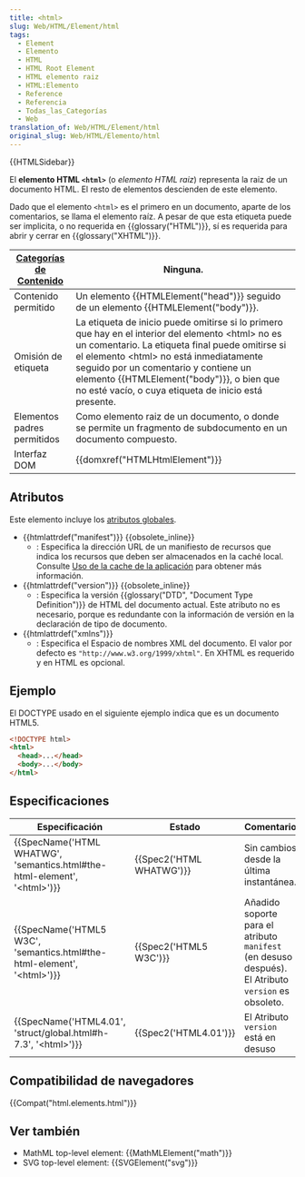 ```yaml
---
title: <html>
slug: Web/HTML/Element/html
tags:
  - Element
  - Elemento
  - HTML
  - HTML Root Element
  - HTML elemento raiz
  - HTML:Elemento
  - Reference
  - Referencia
  - Todas_las_Categorías
  - Web
translation_of: Web/HTML/Element/html
original_slug: Web/HTML/Elemento/html
---
```

{{HTMLSidebar}}

El **elemento HTML `<html>`** (o _elemento HTML raiz_) representa la raiz de un documento HTML. El resto de elementos descienden de este elemento.

Dado que el elemento `<html>` es el primero en un documento, aparte de los comentarios, se llama el elemento raíz. A pesar de que esta etiqueta puede ser implicita, o no requerida en {{glossary("HTML")}}, sí es requerida para abrir y cerrar en {{glossary("XHTML")}}.

| [Categorías de Contenido](/es/docs/Web/Guide/HTML/categorias_de_contenido) | Ninguna.                                                                                                                                                                                                                                                                                                                                                 |
| -------------------------------------------------------------------------- | -------------------------------------------------------------------------------------------------------------------------------------------------------------------------------------------------------------------------------------------------------------------------------------------------------------------------------------------------------- |
| Contenido permitido                                                        | Un elemento {{HTMLElement("head")}} seguido de un elemento {{HTMLElement("body")}}.                                                                                                                                                                                                                                                    |
| Omisión de etiqueta                                                        | La etiqueta de inicio puede omitirse si lo primero que hay en el interior del elemento \<html> no es un comentario. La etiqueta final puede omitirse si el elemento \<html> no está inmediatamente seguido por un comentario y contiene un elemento {{HTMLElement("body")}}, o bien que no esté vacío, o cuya etiqueta de inicio está presente. |
| Elementos padres permitidos                                                | Como elemento raiz de un documento, o donde se permite un fragmento de subdocumento en un documento compuesto.                                                                                                                                                                                                                                           |
| Interfaz DOM                                                               | {{domxref("HTMLHtmlElement")}}                                                                                                                                                                                                                                                                                                                 |

## Atributos

Este elemento incluye los [atributos globales](/es/docs/Web/HTML/Atributos_Globales).

- {{htmlattrdef("manifest")}} {{obsolete_inline}}
  - : Especifica la dirección URL de un manifiesto de recursos que indica los recursos que deben ser almacenados en la caché local. Consulte [Uso de la cache de la aplicación](/es/docs/Web/HTML/Using_the_application_cache) para obtener más información.
- {{htmlattrdef("version")}} {{obsolete_inline}}
  - : Especifica la versión {{glossary("DTD", "Document Type Definition")}} de HTML del documento actual. Este atributo no es necesario, porque es redundante con la información de versión en la declaración de tipo de documento.
- {{htmlattrdef("xmlns")}}
  - : Especifica el Espacio de nombres XML del documento. El valor por defecto es `"http://www.w3.org/1999/xhtml"`. En XHTML es requerido y en HTML es opcional.

## Ejemplo

El DOCTYPE usado en el siguiente ejemplo indica que es un documento HTML5.

```html
<!DOCTYPE html>
<html>
  <head>...</head>
  <body>...</body>
</html>
```

## Especificaciones

| Especificación                                                                                           | Estado                           | Comentario                                                                                          |
| -------------------------------------------------------------------------------------------------------- | -------------------------------- | --------------------------------------------------------------------------------------------------- |
| {{SpecName('HTML WHATWG', 'semantics.html#the-html-element', '&lt;html&gt;')}} | {{Spec2('HTML WHATWG')}} | Sin cambios desde la última instantánea.                                                            |
| {{SpecName('HTML5 W3C', 'semantics.html#the-html-element', '&lt;html&gt;')}}     | {{Spec2('HTML5 W3C')}}     | Añadido soporte para el atributo `manifest` (en desuso después). El Atributo `version` es obsoleto. |
| {{SpecName('HTML4.01', 'struct/global.html#h-7.3', '&lt;html&gt;')}}             | {{Spec2('HTML4.01')}}     | El Atributo `version` está en desuso                                                                |

## Compatibilidad de navegadores

{{Compat("html.elements.html")}}

## Ver también

- MathML top-level element: {{MathMLElement("math")}}
- SVG top-level element: {{SVGElement("svg")}}

